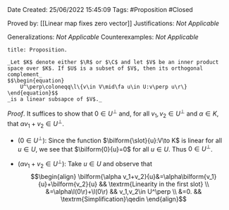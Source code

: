 <br />
<br />

Date Created: 25/06/2022 15:45:09
Tags: #Proposition #Closed

Proved by: [[Linear map fixes zero vector]]
Justifications: _Not Applicable_

Generalizations: _Not Applicable_
Counterexamples: _Not Applicable_

``` ad-Proposition
title: Proposition.

_Let $K$ denote either $\R$ or $\C$ and let $V$ be an inner product space over $K$. If $U$ is a subset of $V$, then its orthogonal complement_
$$\begin{equation}
    U^\perp\coloneqq\l\{v\in V\mid\fa u\in U:v\perp u\r\}
\end{equation}$$
_is a linear subsapce of $V$._

```

_Proof_. It suffices to show that $0\in U^\perp$ and, for all $v_1,v_2\in U^\perp$ and $\alpha\in K$, that $\alpha v_1+v_2\in U^\perp$.
* ($0\in U^\perp$): Since the function $\bilform{\slot}{u}:V\to K$ is linear for all $u\in U$, we see that $\bilform{0}{u}=0$ for all $u\in U$. Thus $0\in U^\perp$.

* ($\alpha v_1+v_2\in U^\perp$): Take $u\in U$ and observe that
$$\begin{align}
    \bilform{\alpha v_1+v_2}{u}&=\alpha\bilform{v_1}{u}+\bilform{v_2}{u} && \textrm{Linearity in the first slot} \\
    &=\alpha\l(0\r)+\l(0\r) && v_1,v_2\in U^\perp \\
    &=0. && \textrm{Simplification}\qedin
\end{align}$$
